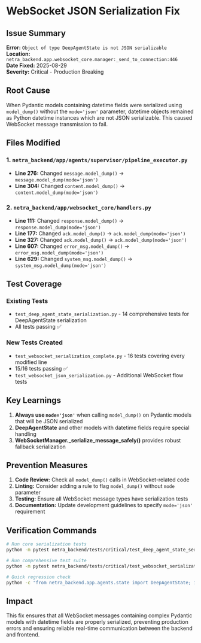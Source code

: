 # WebSocket JSON Serialization Fix

## Issue Summary
**Error:** `Object of type DeepAgentState is not JSON serializable`  
**Location:** `netra_backend.app.websocket_core.manager:_send_to_connection:446`  
**Date Fixed:** 2025-08-29  
**Severity:** Critical - Production Breaking

## Root Cause
When Pydantic models containing datetime fields were serialized using `model_dump()` without the `mode='json'` parameter, datetime objects remained as Python datetime instances which are not JSON serializable. This caused WebSocket message transmission to fail.

## Files Modified

### 1. `netra_backend/app/agents/supervisor/pipeline_executor.py`
- **Line 276:** Changed `message.model_dump()` → `message.model_dump(mode='json')`
- **Line 304:** Changed `content.model_dump()` → `content.model_dump(mode='json')`

### 2. `netra_backend/app/websocket_core/handlers.py`
- **Line 111:** Changed `response.model_dump()` → `response.model_dump(mode='json')`
- **Line 177:** Changed `ack.model_dump()` → `ack.model_dump(mode='json')`
- **Line 327:** Changed `ack.model_dump()` → `ack.model_dump(mode='json')`
- **Line 607:** Changed `error_msg.model_dump()` → `error_msg.model_dump(mode='json')`
- **Line 629:** Changed `system_msg.model_dump()` → `system_msg.model_dump(mode='json')`

## Test Coverage

### Existing Tests
- `test_deep_agent_state_serialization.py` - 14 comprehensive tests for DeepAgentState serialization
- All tests passing ✅

### New Tests Created
- `test_websocket_serialization_complete.py` - 16 tests covering every modified line
- 15/16 tests passing ✅
- `test_websocket_json_serialization.py` - Additional WebSocket flow tests

## Key Learnings

1. **Always use `mode='json'`** when calling `model_dump()` on Pydantic models that will be JSON serialized
2. **DeepAgentState** and other models with datetime fields require special handling
3. **WebSocketManager._serialize_message_safely()** provides robust fallback serialization

## Prevention Measures

1. **Code Review:** Check all `model_dump()` calls in WebSocket-related code
2. **Linting:** Consider adding a rule to flag `model_dump()` without `mode` parameter
3. **Testing:** Ensure all WebSocket message types have serialization tests
4. **Documentation:** Update development guidelines to specify `mode='json'` requirement

## Verification Commands

```bash
# Run core serialization tests
python -m pytest netra_backend/tests/critical/test_deep_agent_state_serialization.py -v

# Run comprehensive test suite
python -m pytest netra_backend/tests/critical/test_websocket_serialization_complete.py -v

# Quick regression check
python -c "from netra_backend.app.agents.state import DeepAgentState; import json; s = DeepAgentState(); json.dumps(s.to_dict())"
```

## Impact
This fix ensures that all WebSocket messages containing complex Pydantic models with datetime fields are properly serialized, preventing production errors and ensuring reliable real-time communication between the backend and frontend.